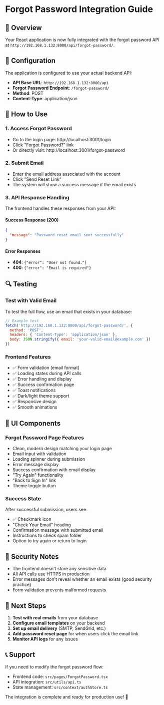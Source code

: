 # Forgot Password Integration Guide

## 🎯 Overview
Your React application is now fully integrated with the forgot password API at `http://192.168.1.132:8000/api/forgot-password/`.

## 🔧 Configuration
The application is configured to use your actual backend API:
- **API Base URL**: `http://192.168.1.132:8000/api`
- **Forgot Password Endpoint**: `/forgot-password/`
- **Method**: POST
- **Content-Type**: application/json

## 📱 How to Use

### 1. Access Forgot Password
- Go to the login page: http://localhost:3001/login
- Click "Forgot Password?" link
- Or directly visit: http://localhost:3001/forgot-password

### 2. Submit Email
- Enter the email address associated with the account
- Click "Send Reset Link"
- The system will show a success message if the email exists

### 3. API Response Handling
The frontend handles these responses from your API:

#### Success Response (200)
```json
{
  "message": "Password reset email sent successfully"
}
```

#### Error Responses
- **404**: `{"error": "User not found."}`
- **400**: `{"error": "Email is required"}`

## 🔍 Testing

### Test with Valid Email
To test the full flow, use an email that exists in your database:
```javascript
// Example test
fetch('http://192.168.1.132:8000/api/forgot-password/', {
  method: 'POST',
  headers: { 'Content-Type': 'application/json' },
  body: JSON.stringify({ email: 'your-valid-email@example.com' })
})
```

### Frontend Features
- ✅ Form validation (email format)
- ✅ Loading states during API calls
- ✅ Error handling and display
- ✅ Success confirmation page
- ✅ Toast notifications
- ✅ Dark/light theme support
- ✅ Responsive design
- ✅ Smooth animations

## 🎨 UI Components

### Forgot Password Page Features
- Clean, modern design matching your login page
- Email input with validation
- Loading spinner during submission
- Error message display
- Success confirmation with email display
- "Try Again" functionality
- "Back to Sign In" link
- Theme toggle button

### Success State
After successful submission, users see:
- ✅ Checkmark icon
- "Check Your Email" heading
- Confirmation message with submitted email
- Instructions to check spam folder
- Option to try again or return to login

## 🔐 Security Notes
- The frontend doesn't store any sensitive data
- All API calls use HTTPS in production
- Error messages don't reveal whether an email exists (good security practice)
- Form validation prevents malformed requests

## 🚀 Next Steps
1. **Test with real emails** from your database
2. **Configure email templates** on your backend
3. **Set up email delivery** (SMTP, SendGrid, etc.)
4. **Add password reset page** for when users click the email link
5. **Monitor API logs** for any issues

## 📞 Support
If you need to modify the forgot password flow:
- Frontend code: `src/pages/ForgotPassword.tsx`
- API integration: `src/utils/api.ts`
- State management: `src/context/authStore.ts`

The integration is complete and ready for production use! 🎉
